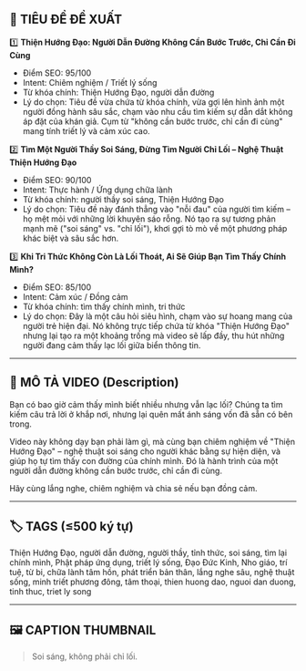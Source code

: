 ## 🎯 TIÊU ĐỀ ĐỀ XUẤT

1️⃣ **Thiện Hướng Đạo: Người Dẫn Đường Không Cần Bước Trước, Chỉ Cần Đi Cùng**
- Điểm SEO: 95/100
- Intent: Chiêm nghiệm / Triết lý sống
- Từ khóa chính: Thiện Hướng Đạo, người dẫn đường
- Lý do chọn: Tiêu đề vừa chứa từ khóa chính, vừa gợi lên hình ảnh một người đồng hành sâu sắc, chạm vào nhu cầu tìm kiếm sự dẫn dắt không áp đặt của khán giả. Cụm từ "không cần bước trước, chỉ cần đi cùng" mang tính triết lý và cảm xúc cao.

2️⃣ **Tìm Một Người Thầy Soi Sáng, Đừng Tìm Người Chỉ Lối – Nghệ Thuật Thiện Hướng Đạo**
- Điểm SEO: 90/100
- Intent: Thực hành / Ứng dụng chữa lành
- Từ khóa chính: người thầy soi sáng, Thiện Hướng Đạo
- Lý do chọn: Tiêu đề này đánh thẳng vào "nỗi đau" của người tìm kiếm – họ mệt mỏi với những lời khuyên sáo rỗng. Nó tạo ra sự tương phản mạnh mẽ ("soi sáng" vs. "chỉ lối"), khơi gợi tò mò về một phương pháp khác biệt và sâu sắc hơn.

3️⃣ **Khi Tri Thức Không Còn Là Lối Thoát, Ai Sẽ Giúp Bạn Tìm Thấy Chính Mình?**
- Điểm SEO: 85/100
- Intent: Cảm xúc / Đồng cảm
- Từ khóa chính: tìm thấy chính mình, tri thức
- Lý do chọn: Đây là một câu hỏi siêu hình, chạm vào sự hoang mang của người trẻ hiện đại. Nó không trực tiếp chứa từ khóa "Thiện Hướng Đạo" nhưng lại tạo ra một khoảng trống mà video sẽ lấp đầy, thu hút những người đang cảm thấy lạc lối giữa biển thông tin.

---

## 📜 MÔ TẢ VIDEO (Description)

Bạn có bao giờ cảm thấy mình biết nhiều nhưng vẫn lạc lối? Chúng ta tìm kiếm câu trả lời ở khắp nơi, nhưng lại quên mất ánh sáng vốn đã sẵn có bên trong.

Video này không dạy bạn phải làm gì, mà cùng bạn chiêm nghiệm về "Thiện Hướng Đạo" – nghệ thuật soi sáng cho người khác bằng sự hiện diện, và giúp họ tự tìm thấy con đường của chính mình. Đó là hành trình của một người dẫn đường không cần bước trước, chỉ cần đi cùng.

Hãy cùng lắng nghe, chiêm nghiệm và chia sẻ nếu bạn đồng cảm.

---

## 🏷️ TAGS (≤500 ký tự)

Thiện Hướng Đạo, người dẫn đường, người thầy, tỉnh thức, soi sáng, tìm lại chính mình, Phật pháp ứng dụng, triết lý sống, Đạo Đức Kinh, Nho giáo, trí tuệ, từ bi, chữa lành tâm hồn, phát triển bản thân, lắng nghe sâu, nghệ thuật sống, minh triết phương đông, tâm thoại, thien huong dao, nguoi dan duong, tinh thuc, triet ly song

---

## 🖼️ CAPTION THUMBNAIL

> Soi sáng, không phải chỉ lối.
